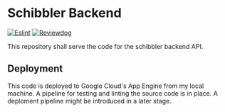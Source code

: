 # Schibbler Backend

[![Eslint](https://github.com/schostin/schibbler-backend/actions/workflows/test.yaml/badge.svg)](https://github.com/schostin/schibbler-backend/actions/workflows/test.yaml)
[![Reviewdog](https://github.com/schostin/schibbler-backend/actions/workflows/reviewdog.yaml/badge.svg)](https://github.com/schostin/schibbler-backend/actions/workflows/reviewdog.yaml)

This repository shall serve the code for the schibbler backend API.

## Deployment

This code is deployed to Google Cloud's App Engine from my local machine.
A pipeline for testing and linting the source code is in place.
A deploment pipeline might be introduced in a later stage.
